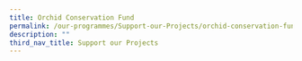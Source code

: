 ```yaml
---
title: Orchid Conservation Fund
permalink: /our-programmes/Support-our-Projects/orchid-conservation-fund/
description: ""
third_nav_title: Support our Projects
---
```

